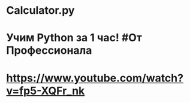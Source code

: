 # Calculator.py

# Учим Python за 1 час! #От Профессионала
# https://www.youtube.com/watch?v=fp5-XQFr_nk
